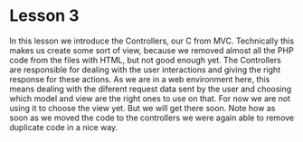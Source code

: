 Lesson 3
========

In this lesson we introduce the Controllers, our C from MVC.
Technically this makes us create some sort of view, because we removed almost all the PHP code from the files with HTML, but not good enough yet.
The Controllers are responsible for dealing with the user interactions and giving the right response for these actions.
As we are in a web environment here, this means dealing with the diferent request data sent by the user and choosing which model and view are the right ones to use on that.
For now we are not using it to choose the view yet. But we will get there soon.
Note how as soon as we moved the code to the controllers we were again able to remove duplicate code in a nice way.
